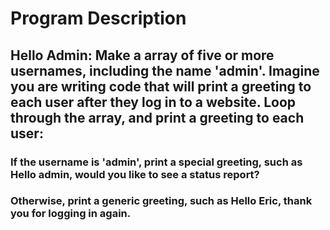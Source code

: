 # Program Description

## Hello Admin: Make a array of five or more usernames, including the name 'admin'. Imagine you are writing code that will print a greeting to each user after they log in to a website. Loop through the array, and print a greeting to each user:

### If the username is 'admin', print a special greeting, such as Hello admin, would you like to see a status report?

### Otherwise, print a generic greeting, such as Hello Eric, thank you for logging in again.
